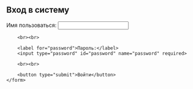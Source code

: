 <!DOCTYPE html>
<html lang="ru">
<head>
    <meta charset="UTF-8">
    <meta name="viewport" content="width=device-width, initial-scale=1.0">
    <title>Форма входа</title>
</head>
<body>
    <h2>Вход в систему</h2>
    <form>
        <label for="username">Имя пользоваться:</label>
        <input type="text" id="username" name="username" required>

        <br><br>
        
        <label for="password">Пароль:</label>
        <input type="password" id="password" name="password" required>

        <br><br>

        <button type="submit">Войти</button>
    </form>
</body>
</html>
